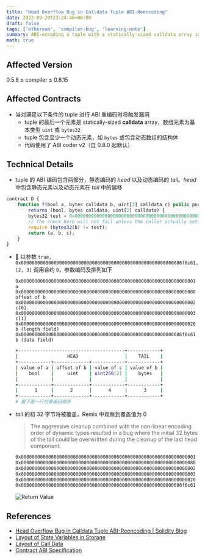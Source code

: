 ```yaml
---
title: "Head Overflow Bug in Calldata Tuple ABI-Reencoding"
date: 2022-09-20T23:24:46+08:00
draft: false
tags: ['ethereum', 'compiler-bug', 'learning-note']
summary: ABI-encoding a tuple with a statically-sized calldata array in the last component would corrupt 32 leading bytes of its first dynamically encoded component.
math: true
---
```


## Affected Version

0.5.8 $\le$ compiler $\le$ 0.8.15

## Affected Contracts

- 当对满足以下条件的 tuple 进行 ABI 重编码时将触发漏洞
  - tuple 的最后一个元素是 statically-sized **calldata** array，数组元素为基本类型 `uint` 或 `bytes32`
  - tuple 包含至少一个动态元素，如 `bytes` 或包含动态数组的结构体
  - 代码使用了 ABI coder v2（自 0.8.0 起默认）

## Technical Details

- tuple 的 ABI 编码包含两部分，静态编码的 *head* 以及动态编码的 *tail*。*head* 中包含静态元素以及动态元素在 *tail* 中的偏移
  
```js
contract D {
    function f(bool a, bytes calldata b, uint[2] calldata c) public pure
        returns (bool, bytes calldata, uint[2] calldata) { 
        bytes32 test = 0x0000000000000000000000000000000000000000000000000000000000000000;
        // The check here will not fail unless the caller actually sets b to zero.
        require (bytes32(b) != test);
        return (a, b, c);
    }
}
```

- 🌰 以参数 `true, 0x00000000000000000000000000000000000000000000000000000000686f6c61, [2, 3]` 调用合约 `D`，参数编码及排列如下

    ```
    0x0000000000000000000000000000000000000000000000000000000000000001 a
    0x0000000000000000000000000000000000000000000000000000000000000080 offset of b
    0x0000000000000000000000000000000000000000000000000000000000000002 c[0]
    0x0000000000000000000000000000000000000000000000000000000000000003 c[1]
    0x0000000000000000000000000000000000000000000000000000000000000020 b (length field)
    0x00000000000000000000000000000000000000000000000000000000686f6c61 b (data field)
    ```

    ```bash
    +---------------------------------------+------------+
    |                  HEAD                 |    TAIL    |
    +------------+-------------+------------+------------+
    | value of a | offset of b | value of c | value of b |
    |    bool    |     uint    | uint256[2] |    bytes   |
    |            |             |            |            |
    +------------+-------------+------------+------------+
    |      1     |      2      |      4     |      3     |
    +------------+-------------+------------+------------+
    # 最下面一行代表编码顺序
    ```

- *tail* 的初 32 字节将被覆盖，Remix 中观察到覆盖值为 $0$

    > The aggressive cleanup combined with the non-linear encoding order of dynamic types resulted in a bug where the initial 32 bytes of the tail could be overwritten during the cleanup of the last head component.

    ```bash
    0x0000000000000000000000000000000000000000000000000000000000000001 a
    0x0000000000000000000000000000000000000000000000000000000000000080 offset of b
    0x0000000000000000000000000000000000000000000000000000000000000002 c[0]
    0x0000000000000000000000000000000000000000000000000000000000000003 c[1]
    0x0000000000000000000000000000000000000000000000000000000000000020 b (length field) # Wrong value
    0x00000000000000000000000000000000000000000000000000000000686f6c61 b (data field)
    ```

    ![Return Value](/img/head_overflow_bug_in_calldata_tuple_abi_reencoding01.jpg)

## References

- [Head Overflow Bug in Calldata Tuple ABI-Reencoding | Solidity Blog](https://blog.soliditylang.org/2022/08/08/calldata-tuple-reencoding-head-overflow-bug/)
- [Layout of State Variables in Storage](https://docs.soliditylang.org/en/v0.8.15/internals/layout_in_storage.html)
- [Layout of Call Data](https://docs.soliditylang.org/en/v0.8.15/internals/layout_in_calldata.html)
- [Contract ABI Specification](https://docs.soliditylang.org/en/v0.8.15/abi-spec.html#)